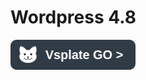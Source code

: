 # Wordpress 4.8

<a href="https://www.vsplate.com/?github=vulnspy/wordpress-4.8"><img alt="VSPLATE GO" src="https://raw.githubusercontent.com/vsplate/images/master/vsgo_btn.png" width="200px"></a>
